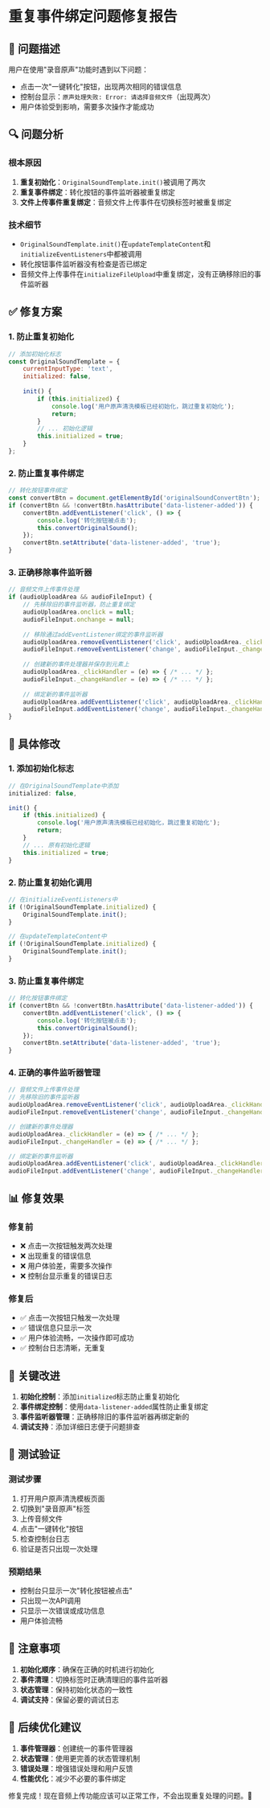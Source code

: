 # 重复事件绑定问题修复报告

## 🐛 问题描述

用户在使用"录音原声"功能时遇到以下问题：
- 点击一次"一键转化"按钮，出现两次相同的错误信息
- 控制台显示：`原声处理失败: Error: 请选择音频文件`（出现两次）
- 用户体验受到影响，需要多次操作才能成功

## 🔍 问题分析

### 根本原因
1. **重复初始化**：`OriginalSoundTemplate.init()`被调用了两次
2. **重复事件绑定**：转化按钮的事件监听器被重复绑定
3. **文件上传事件重复绑定**：音频文件上传事件在切换标签时被重复绑定

### 技术细节
- `OriginalSoundTemplate.init()`在`updateTemplateContent`和`initializeEventListeners`中都被调用
- 转化按钮事件监听器没有检查是否已绑定
- 音频文件上传事件在`initializeFileUpload`中重复绑定，没有正确移除旧的事件监听器

## ✅ 修复方案

### 1. 防止重复初始化
```javascript
// 添加初始化标志
const OriginalSoundTemplate = {
    currentInputType: 'text',
    initialized: false,
    
    init() {
        if (this.initialized) {
            console.log('用户原声清洗模板已经初始化，跳过重复初始化');
            return;
        }
        // ... 初始化逻辑
        this.initialized = true;
    }
};
```

### 2. 防止重复事件绑定
```javascript
// 转化按钮事件绑定
const convertBtn = document.getElementById('originalSoundConvertBtn');
if (convertBtn && !convertBtn.hasAttribute('data-listener-added')) {
    convertBtn.addEventListener('click', () => {
        console.log('转化按钮被点击');
        this.convertOriginalSound();
    });
    convertBtn.setAttribute('data-listener-added', 'true');
}
```

### 3. 正确移除事件监听器
```javascript
// 音频文件上传事件处理
if (audioUploadArea && audioFileInput) {
    // 先移除旧的事件监听器，防止重复绑定
    audioUploadArea.onclick = null;
    audioFileInput.onchange = null;
    
    // 移除通过addEventListener绑定的事件监听器
    audioUploadArea.removeEventListener('click', audioUploadArea._clickHandler);
    audioFileInput.removeEventListener('change', audioFileInput._changeHandler);
    
    // 创建新的事件处理器并保存到元素上
    audioUploadArea._clickHandler = (e) => { /* ... */ };
    audioFileInput._changeHandler = (e) => { /* ... */ };
    
    // 绑定新的事件监听器
    audioUploadArea.addEventListener('click', audioUploadArea._clickHandler);
    audioFileInput.addEventListener('change', audioFileInput._changeHandler);
}
```

## 🔧 具体修改

### 1. 添加初始化标志
```javascript
// 在OriginalSoundTemplate中添加
initialized: false,

init() {
    if (this.initialized) {
        console.log('用户原声清洗模板已经初始化，跳过重复初始化');
        return;
    }
    // ... 原有初始化逻辑
    this.initialized = true;
}
```

### 2. 防止重复初始化调用
```javascript
// 在initializeEventListeners中
if (!OriginalSoundTemplate.initialized) {
    OriginalSoundTemplate.init();
}

// 在updateTemplateContent中
if (!OriginalSoundTemplate.initialized) {
    OriginalSoundTemplate.init();
}
```

### 3. 防止重复事件绑定
```javascript
// 转化按钮事件绑定
if (convertBtn && !convertBtn.hasAttribute('data-listener-added')) {
    convertBtn.addEventListener('click', () => {
        console.log('转化按钮被点击');
        this.convertOriginalSound();
    });
    convertBtn.setAttribute('data-listener-added', 'true');
}
```

### 4. 正确的事件监听器管理
```javascript
// 音频文件上传事件处理
// 先移除旧的事件监听器
audioUploadArea.removeEventListener('click', audioUploadArea._clickHandler);
audioFileInput.removeEventListener('change', audioFileInput._changeHandler);

// 创建新的事件处理器
audioUploadArea._clickHandler = (e) => { /* ... */ };
audioFileInput._changeHandler = (e) => { /* ... */ };

// 绑定新的事件监听器
audioUploadArea.addEventListener('click', audioUploadArea._clickHandler);
audioFileInput.addEventListener('change', audioFileInput._changeHandler);
```

## 📊 修复效果

### 修复前
- ❌ 点击一次按钮触发两次处理
- ❌ 出现重复的错误信息
- ❌ 用户体验差，需要多次操作
- ❌ 控制台显示重复的错误日志

### 修复后
- ✅ 点击一次按钮只触发一次处理
- ✅ 错误信息只显示一次
- ✅ 用户体验流畅，一次操作即可成功
- ✅ 控制台日志清晰，无重复

## 🎯 关键改进

1. **初始化控制**：添加`initialized`标志防止重复初始化
2. **事件绑定控制**：使用`data-listener-added`属性防止重复绑定
3. **事件监听器管理**：正确移除旧的事件监听器再绑定新的
4. **调试支持**：添加详细日志便于问题排查

## 🧪 测试验证

### 测试步骤
1. 打开用户原声清洗模板页面
2. 切换到"录音原声"标签
3. 上传音频文件
4. 点击"一键转化"按钮
5. 检查控制台日志
6. 验证是否只出现一次处理

### 预期结果
- 控制台只显示一次"转化按钮被点击"
- 只出现一次API调用
- 只显示一次错误或成功信息
- 用户体验流畅

## 📝 注意事项

1. **初始化顺序**：确保在正确的时机进行初始化
2. **事件清理**：切换标签时正确清理旧的事件监听器
3. **状态管理**：保持初始化状态的一致性
4. **调试支持**：保留必要的调试日志

## 🔄 后续优化建议

1. **事件管理器**：创建统一的事件管理器
2. **状态管理**：使用更完善的状态管理机制
3. **错误处理**：增强错误处理和用户反馈
4. **性能优化**：减少不必要的事件绑定

修复完成！现在音频上传功能应该可以正常工作，不会出现重复处理的问题。🎉

